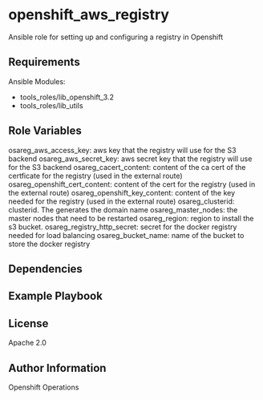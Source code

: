 openshift_aws_registry
=========

Ansible role for setting up and configuring a registry in Openshift

Requirements
------------

Ansible Modules:

- tools_roles/lib_openshift_3.2
- tools_roles/lib_utils


Role Variables
--------------

osareg_aws_access_key: aws key that the registry will use for the S3 backend
osareg_aws_secret_key: aws secret key that the registry will use for the S3 backend
osareg_cacert_content: content of the ca cert of the certficate for the registry (used in the external route)
osareg_openshift_cert_content: content of the cert for the registry (used in the external route)
osareg_openshift_key_content: content of the key needed for the registry (used in the external route)
osareg_clusterid: clusterid.  The generates the domain name
osareg_master_nodes: the master nodes that need to be restarted
osareg_region: region to install the s3 bucket.
osareg_registry_http_secret: secret for the docker registry needed for load balancing
osareg_bucket_name: name of the bucket to store the docker registry

Dependencies
------------


Example Playbook
----------------


License
-------

Apache 2.0

Author Information
------------------

Openshift Operations
